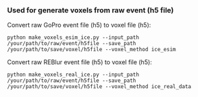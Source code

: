 ### Used for generate voxels from raw event (h5 file)

Convert raw GoPro event file (h5) to voxel file (h5):
```
python make_voxels_esim_ice.py --input_path /your/path/to/raw/event/h5file --save_path /your/path/to/save/voxel/h5file --voxel_method ice_esim
```

Convert raw REBlur event file (h5) to voxel file (h5):
```
python make_voxels_real_ice.py --input_path /your/path/to/raw/event/h5file --save_path /your/path/to/save/voxel/h5file --voxel_method ice_real_data
```

